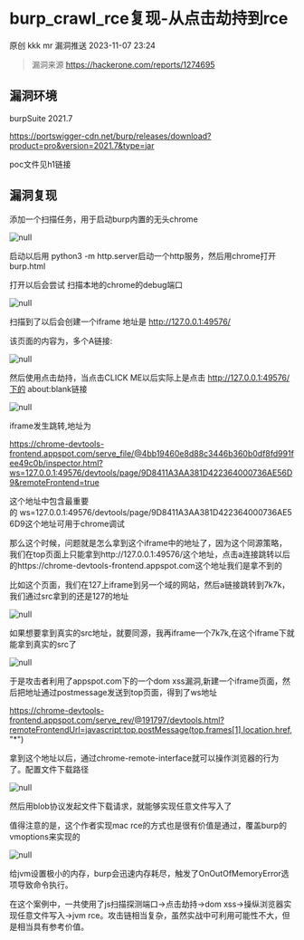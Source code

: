 #  burp_crawl_rce复现-从点击劫持到rce   
原创 kkk mr  漏洞推送   2023-11-07 23:24  
  
> 漏洞来源 https://hackerone.com/reports/1274695  
  
## 漏洞环境  
  
burpSuite 2021.7  
  
https://portswigger-cdn.net/burp/releases/download?product=pro&version=2021.7&type=jar  
  
  
poc文件见h1链接  
## 漏洞复现  
  
添加一个扫描任务，用于启动burp内置的无头chrome  
  
![](https://mmbiz.qpic.cn/sz_mmbiz_png/noZJ3Kqbu1f0FZGNemKliadkkEmQlhF8wP9bhzWx1HhIIPQE5aoJo5xlKbAGrbnR7v0o45d2hOSyckmaicQhyDGg/640?wx_fmt=png "null")  
  
启动以后用 python3 -m http.server启动一个http服务，然后用chrome打开burp.html  
  
打开以后会尝试 扫描本地的chrome的debug端口  
  
![](https://mmbiz.qpic.cn/sz_mmbiz_png/noZJ3Kqbu1f0FZGNemKliadkkEmQlhF8wjLHLYB2AUN8B77PoibsVAU1uDW6hTRicOajSL0wm2LbyEAtYAQdviaQkg/640?wx_fmt=png "null")  
  
扫描到了以后会创建一个iframe 地址是 http://127.0.0.1:49576/  
  
该页面的内容为，多个A链接:  
  
![](https://mmbiz.qpic.cn/sz_mmbiz_png/noZJ3Kqbu1f0FZGNemKliadkkEmQlhF8wHLEEaCqEcwZ1Lmu0rXW1pTWSia5G1hwWqDhZQ7ic7icphv7941zXQ3A7A/640?wx_fmt=png "null")  
  
然后使用点击劫持，当点击CLICK ME以后实际上是点击 http://127.0.0.1:49576/下的 about:blank链接  
  
![](https://mmbiz.qpic.cn/sz_mmbiz_png/noZJ3Kqbu1f0FZGNemKliadkkEmQlhF8wXEXzwI6bqzTBMZTdZnhQmscDP81cnWAxBiaTEic9lGm5dT2gTwYKJfeg/640?wx_fmt=png "null")  
  
iframe发生跳转,地址为  
  
https://chrome-devtools-frontend.appspot.com/serve_file/@4bb19460e8d88c3446b360b0df8fd991fee49c0b/inspector.html?ws=127.0.0.1:49576/devtools/page/9D8411A3AA381D422364000736AE56D9&remoteFrontend=true  
  
这个地址中包含最重要的 ws=127.0.0.1:49576/devtools/page/9D8411A3AA381D422364000736AE56D9这个地址可用于chrome调试  
  
那么这个时候，问题就是怎么拿到这个iframe中的地址了，因为这个同源策略，我们在top页面上只能拿到http://127.0.0.1:49576/这个地址，点击a连接跳转以后的https://chrome-devtools-frontend.appspot.com这个地址我们是拿不到的  
  
比如这个页面，我们在127上iframe到另一个域的网站，然后a链接跳转到7k7k，我们通过src拿到的还是127的地址  
  
![](https://mmbiz.qpic.cn/sz_mmbiz_png/noZJ3Kqbu1f0FZGNemKliadkkEmQlhF8wWN9EBWwMauWcGm3JX8ObgmbCABHgvjdv0YOMA8ZiaCTPvJQarH5MpYw/640?wx_fmt=png "null")  
  
如果想要拿到真实的src地址，就要同源，我再iframe一个7k7k,在这个iframe下就能拿到真实的src了  
  
![](https://mmbiz.qpic.cn/sz_mmbiz_png/noZJ3Kqbu1f0FZGNemKliadkkEmQlhF8wK21IR1X4knjvemy9X7pL0AeOribQlia9ibWZjabdXPVywW8oSdFV3e57Q/640?wx_fmt=png "null")  
  
于是攻击者利用了appspot.com下的一个dom xss漏洞,新建一个iframe页面，然后把地址通过postmessage发送到top页面，得到了ws地址  
  
https://chrome-devtools-frontend.appspot.com/serve_rev/@191797/devtools.html?remoteFrontendUrl=javascript:top.postMessage(top.frames[1].location.href,"*")  
  
拿到这个地址以后，通过chrome-remote-interface就可以操作浏览器的行为了。配置文件下载路径  
  
![](https://mmbiz.qpic.cn/sz_mmbiz_png/noZJ3Kqbu1f0FZGNemKliadkkEmQlhF8w5KgiaeMhkuAIWK8cM450vybuqZyCJTjuEbvHVXSrniadc9PZNCHhWNjQ/640?wx_fmt=png "null")  
  
然后用blob协议发起文件下载请求，就能够实现任意文件写入了  
  
值得注意的是，这个作者实现mac rce的方式也是很有价值是通过，覆盖burp的vmoptions来实现的  
  
![](https://mmbiz.qpic.cn/sz_mmbiz_png/noZJ3Kqbu1f0FZGNemKliadkkEmQlhF8w4ZaGqIA5aswOGgjh8H2cCiaGrmUp2Tlic4DOLZj1zgqj33CxZqCMaLPg/640?wx_fmt=png "null")  
  
给jvm设置极小的内存，burp会迅速内存耗尽，触发了OnOutOfMemoryError选项导致命令执行。  
  
在这个案例中，一共使用了js扫描探测端口->点击劫持->dom xss->操纵浏览器实现任意文件写入->jvm rce。攻击链相当复杂，虽然实战中可利用可能性不大，但是相当具有参考价值。  
  
  
